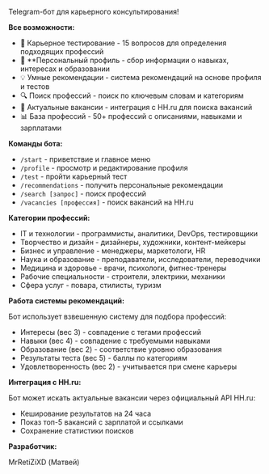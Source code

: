 Telegram-бот для карьерного консультирования!

**Все возможности:**

- 🧠 Карьерное тестирование - 15 вопросов для определения подходящих профессий
- 👤 **Персональный профиль - сбор информации о навыках, интересах и образовании
- 💡 Умные рекомендации - система рекомендаций на основе профиля и тестов
- 🔍 Поиск профессий - поиск по ключевым словам и категориям
- 💼 Актуальные вакансии - интеграция с HH.ru для поиска вакансий
- 📊 База профессий - 50+ профессий с описаниями, навыками и зарплатами

**Команды бота:**

- `/start` - приветствие и главное меню
- `/profile` - просмотр и редактирование профиля
- `/test` - пройти карьерный тест
- `/recommendations` - получить персональные рекомендации
- `/search [запрос]` - поиск профессий
- `/vacancies [профессия]` - поиск вакансий на HH.ru

**Категории профессий:**

- IT и технологии - программисты, аналитики, DevOps, тестировщики
- Творчество и дизайн - дизайнеры, художники, контент-мейкеры
- Бизнес и управление - менеджеры, маркетологи, HR
- Наука и образование - преподаватели, исследователи, переводчики
- Медицина и здоровье - врачи, психологи, фитнес-тренеры
- Рабочие специальности - строители, электрики, механики
- Сфера услуг - повара, стилисты, туризм

**Работа системы рекомендаций:**

Бот использует взвешенную систему для подбора профессий:

- Интересы (вес 3) - совпадение с тегами профессий
- Навыки (вес 4) - совпадение с требуемыми навыками
- Образование (вес 2) - соответствие уровню образования
- Результаты теста (вес 5) - баллы по категориям
- Удовлетворенность (вес 2) - учитывается при смене карьеры

**Интеграция с HH.ru:**

Бот может искать актуальные вакансии через официальный API HH.ru:
- Кеширование результатов на 24 часа
- Показ топ-5 вакансий с зарплатой и ссылками
- Сохранение статистики поисков

**Разработчик:**

MrRetiZiXD (Матвей)
